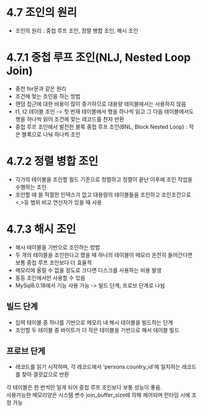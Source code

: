 # 4.7 조인의 원리
- 조인의 원리 : 중첩 루프 조인, 정렬 병합 조인, 해시 조인

# 4.7.1 중첩 루프 조인(NLJ, Nested Loop Join)
- 중천 for문과 같은 원리
- 조건에 맞는 조인을 하는 방법
- 랜덤 접근에 대한 비용이 많이 증가하므로 대용량 테이블에서는 사용하지 않음
- t1, t2 테이블 조인 -> 첫 번재 테이블에서 행을 하나씩 읽고 그 다음 테이블에서도 행을 하나씩 읽어 조건에 맞는 레코드를 찬자 반환
- 중첩 루프 조인에서 발전한 블록 중첩 루프 조인(BNL, Block Nested Loop) : 작은 블록으로 나눠 하나씩 조인

# 4.7.2 정렬 병합 조인
- 각가의 테이블을 조인할 필드 기준으로 정렬하고 정렬이 끝난 이후에 조인 작업을 수행하는 조인
- 조인할 때 쓸 적절한 인덱스가 없고 대용량의 테이블들을 조인하고 조인조건으로 <,>등 범위 비교 연산자가 있을 때 사용

# 4.7.3 해시 조인
- 해시 테이블을 기반으로 조인하는 방법
- 두 개의 테이블을 조인한다고 했을 때 하나의 테이블이 메모리 온전히 들어간다면 보통 중첩 루프 조인보다 더 효율적
- 메모리에 올릴 수 없을 정도로 크다면 디스크를 사용하는 비용 발생
- 동등 조인에서만 사용할 수 있음
- MySql8.0.18에서 기능 사용 가능 -> 빌드 단계, 프로브 단계로 나뉨

## 빌드 단계
- 입력 테이블 중 하나를 기반으로 메모리 내 해시 테이블을 빌드하는 단계
- 조인할 두 테이블 중 바이트가 더 작은 테이블을 기반으로 해서 테이블 빌드

## 프로브 단게
- 레코드를 읽기 시작하며, 각 레코드에서 'persons.country_id'에 일치하는 레코드를 찾아 결괏값으로 반환

각 테이블은 한 번씩만 일게 되어 중첩 루프 조인보다 보통 성능이 좋음.  
사용가능한 메모리양은 시스템 변수 join_buffer_size에 의해 제어되며 런타임 시에 조정 가능